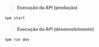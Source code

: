 > #### Execução da API (produção)

`npm start`

> #### Execução da API (desenvolvimento)

`npm run dev`